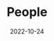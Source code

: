 ---
title: People
date: 2022-10-24

type: landing

sections:
  - block: people
    content:
      title: Current Group Members
      # Choose which groups/teams of users to display.
      #   Edit `user_groups` in each user's profile to add them to one or more of these groups.
      user_groups:
          # - Director
          - Faculty
          - Postdocs
          - PhD Students
          - MPhil Students
          - Visiting Scholars
          - Alumni
      sort_by: Params.year
      sort_ascending: true
    design:
      show_interests: true
      show_role: true
      show_social: true
---